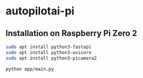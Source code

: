 # autopilotai-pi

## Installation on Raspberry Pi Zero 2
```sh
sudo apt install python3-fastapi
sudo apt install python3-uvicorn
sudo apt install python3-picamera2

python app/main.py
```